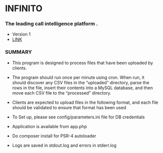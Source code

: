 # INFINITO #


### The leading call intelligence platform . ###

* Version 1
* [LINK](https://github.com/harleybalo/infinito.git)

### SUMMARY ###
* This program is designed to process files that have been uploaded by clients.
* The program should run once per minute using cron. When run, it should discover any CSV files in the “uploaded” directory, parse the rows in the file, insert their contents into a MySQL database, and then move each CSV file to the “processed” directory.
* Clients are expected to upload files in the following format, and each file should be validated to ensure that format has been used

* To Set up, please see config/parameters.ini file for DB credentials
* Application is available from app.php 
* Do composer install for PSR-4 autoloader
* Logs are saved in stdout.log and errors in stderr.log

